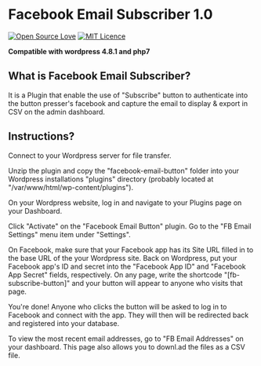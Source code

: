 Facebook Email Subscriber 1.0
=============
[![Open Source Love](https://badges.frapsoft.com/os/v2/open-source.svg?v=103)](https://github.com/ellerbrock/open-source-badges/) [![MIT Licence](https://badges.frapsoft.com/os/mit/mit.svg?v=103)](https://opensource.org/licenses/mit-license.php)

**Compatible with wordpress 4.8.1 and php7**

**What is Facebook Email Subscriber?**
--------------------------

It is a Plugin that enable the use of "Subscribe" button to authenticate into the button presser's facebook and capture the email to display & export in CSV on the admin dashboard. 

**Instructions?**
--------------------------

Connect to your Wordpress server for file transfer.

Unzip the plugin and copy the "facebook-email-button" folder into your Wordpress installations "plugins" directory (probably located at "/var/www/html/wp-content/plugins").

On your Wordpress website, log in and navigate to your Plugins page on your Dashboard.

Click "Activate" on the "Facebook Email Button" plugin.
Go to the "FB Email Settings" menu item under "Settings".

On Facebook, make sure that your Facebook app has its Site URL filled in to the base URL of the your Wordpress site.
Back on Wordpress, put your Facebook app's ID and secret into the "Facebook App ID" and "Facebook App Secret" fields, respectively.
On any page, write the shortcode "[fb-subscribe-button]" and your button will appear to anyone who visits that page.

You're done!  Anyone who clicks the button will be asked to log in to Facebook and connect with the app.  They will then will be redirected back and registered into your database.

To view the most recent email addresses, go to "FB Email Addresses" on your dashboard.  This page also allows you to downl.ad the files as a CSV file.
